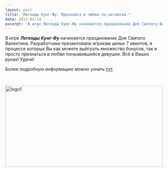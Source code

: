 ```yaml
---
layout: post
title: "Легенды Кунг-Фу. Признайся в любви по-китайски."
date: 2013-02-14
excerpt: 'В игре Легенды Кунг-Фу начинается празднование Дня Святого Валентина. Разработчики презентовали игрокам целых 7 ивентов, в процессе которых Вы как можете выйграть...'
---
```


В игре <em><strong>Легенды Кунг-Фу</strong></em> начинается празднование Дня Святого Валентина. Разработчики презентовали игрокам целых 7 ивентов, в процессе которых Вы как можете выйграть множество бонусов, так и просто признаться в любви понравившейся девушке. Всё в Ваших руках! Удачи!

Более подробную информацию можно узнать <a href="http://www.ageofwushu.com/static/valentine_event/#">тут</a>.

&nbsp;

<a href="http://gamersoul.ru/wp-content/uploads/2013/02/logo1.jpg"><img class="size-full wp-image-1266 aligncenter" alt="logo1" src="http://gamersoul.ru/wp-content/uploads/2013/02/logo1.jpg" width="504" height="259" /></a>